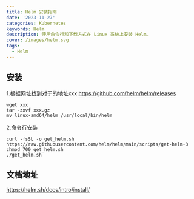 ```yaml
---
title: Helm 安装指南
date: '2023-11-27'
categories: Kubernetes
keywords: Helm
description: 使用命令行和下载方式在 Linux 系统上安装 Helm。
cover: /images/helm.svg
tags:
  - Helm
---
```

## 安装

1.根据网址找到对于的地址xxx
https://github.com/helm/helm/releases

```
wget xxx
tar -zxvf xxx.gz
mv linux-amd64/helm /usr/local/bin/helm
```

2.命令行安装
```
curl -fsSL -o get_helm.sh https://raw.githubusercontent.com/helm/helm/main/scripts/get-helm-3
chmod 700 get_helm.sh
./get_helm.sh
```

## 文档地址

https://helm.sh/docs/intro/install/